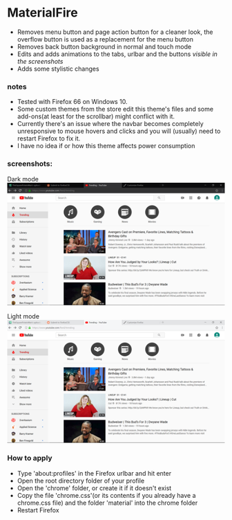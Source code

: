 # MaterialFire
+ Removes menu button and page action button for a cleaner look, the overflow button is used as a replacement for the menu button
+ Removes back button background in normal and touch mode
+ Edits and adds animations to the tabs, urlbar and the buttons *visible in the screenshots*
+ Adds some stylistic changes

### notes 
+ Tested with Firefox 66 on Windows 10.
+ Some custom themes from the store edit this theme's files and some add-ons(at least for the scrollbar) might conflict with it.
+ Currently there's an issue where the navbar becomes completely unresponsive to mouse hovers and clicks and you will (usually) need to   restart Firefox to fix it.
+ I have no idea if or how this theme affects power consumption 

### screenshots:

Dark mode
![](screenshots/darkmode.png)
 
Light mode
![](screenshots/lightmode.png)


### How to apply
+ Type 'about:profiles' in the Firefox urlbar and hit enter
+ Open the root directory folder of your profile
+ Open the 'chrome' folder, or create it if it doesn't exist
+ Copy the file 'chrome.css'(or its contents if you already have a chrome.css file) and the folder 'material' into the chrome folder
+ Restart Firefox
